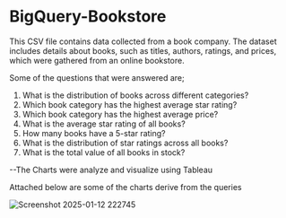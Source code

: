 # BigQuery-Bookstore
This CSV file contains data collected from a book company. The dataset includes details about books, such as titles, authors, ratings, and prices, which were gathered from an online bookstore.

Some of the questions that were answered are;
1. What is the distribution of books across different categories?
2. Which book category has the highest average star rating?
3. Which book category has the highest average price?
4. What is the average star rating of all books?
5. How many books have a 5-star rating?
6. What is the distribution of star ratings across all books?
7. What is the total value of all books in stock?
   
--The Charts were analyze and visualize using Tableau

Attached below are some of the charts derive from the queries

![Screenshot 2025-01-12 222745](https://github.com/user-attachments/assets/2aa534f9-3a49-4f1f-9730-19ec172cc69a)
